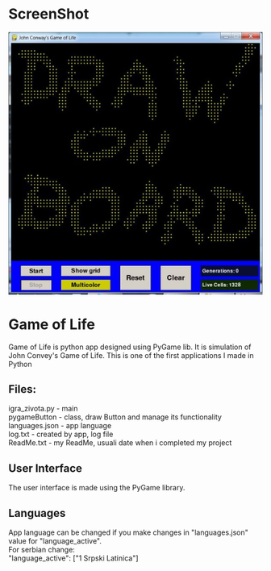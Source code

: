 # ScreenShot  

![Screenshot](screenshot.jpg)  


# Game of Life

Game of Life is python app designed using PyGame lib. It is simulation of John Convey's Game of Life.
This is one of the first applications I made in Python

## Files:
igra_zivota.py - main  
pygameButton - class, draw Button and manage its functionality  
languages.json - app language  
log.txt - created by app, log file  
ReadMe.txt - my ReadMe, usuali date when i completed my project  

## User Interface

The user interface is made using the PyGame library.


## Languages
App language can be changed if you make changes in "languages.json" value for "language_active".  
For serbian change:  
"language_active": ["1 Srpski Latinica"]